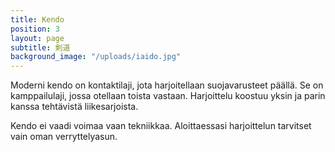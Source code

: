 ```yaml
---
title: Kendo
position: 3
layout: page
subtitle: 剣道
background_image: "/uploads/iaido.jpg"
---
```


Moderni kendo on kontaktilaji, jota harjoitellaan suojavarusteet päällä. Se on kamppailulaji, jossa otellaan toista vastaan. Harjoittelu koostuu yksin ja parin kanssa tehtävistä liikesarjoista.

Kendo ei vaadi voimaa vaan tekniikkaa. Aloittaessasi harjoittelun tarvitset vain oman verryttelyasun.
